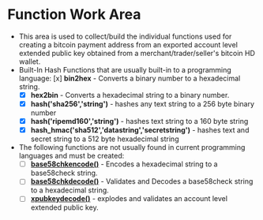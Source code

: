 # Function Work Area
* This area is used to collect/build the individual functions used for creating a bitcoin payment address from an exported account level extended public key obtained from a merchant/trader/seller's bitcoin HD wallet.
* Built-In Hash Functions that are usually built-in to a programming language:
  [x] **bin2hex** - Converts a binary number to a hexadecimal string.
  - [x] **hex2bin** - Converts a hexadecimal string to a binary number.
  - [x] **hash('sha256','string')** - hashes any text string to a 256 byte binary number
  - [x] **hash('ripemd160','string')** - hashes text string to a 160 byte string
  - [x] **hash_hmac('sha512','datastring','secretstring')** - hashes text and secret string to a 512 byte hexadecimal string
* The following functions are not usually found in current programming languages and must be created:
  - [ ] **[base58chkencode()](https://github.com/EAWF/Bitcoin-Merchants-Toolbox/tree/master/Function%20Work%20Area/base58chkencode)** - Encodes a hexadecimal string to a base58check string.
  - [ ] **[base58chkdecode()](https://github.com/EAWF/Bitcoin-Merchants-Toolbox/tree/master/Function%20Work%20Area/base58chkdecode)** - Validates and Decodes a base58check string to a hexadecimal string.
  - [ ] **[xpubkeydecode()](https://github.com/EAWF/Bitcoin-Merchants-Toolbox/tree/master/Function%20Work%20Area/xpubkeydecode)** - explodes and validates an account level extended public key.
